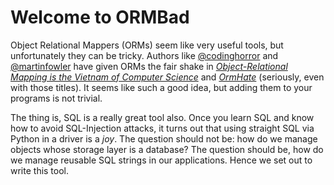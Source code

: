 # Welcome to ORMBad

Object Relational Mappers (ORMs) seem like very useful tools, but unfortunately they can be tricky. Authors like [@codinghorror](https://twitter.com/codinghorror) and [@martinfowler](https://twitter.com/martinfowler) have given ORMs the fair shake in [_Object-Relational Mapping is the Vietnam of Computer Science_](http://blog.codinghorror.com/object-relational-mapping-is-the-vietnam-of-computer-science/) and [_OrmHate_](http://martinfowler.com/bliki/OrmHate.html) (seriously, even with those titles). It seems like such a good idea, but adding them to your programs is not trivial.

The thing is, SQL is a really great tool also. Once you learn SQL and know how to avoid SQL-Injection attacks, it turns out that using straight SQL via Python in a driver is a _joy_. The question should not be: how do we manage objects whose storage layer is a database? The question should be, how do we manage reusable SQL strings in our applications. Hence we set out to write this tool.
